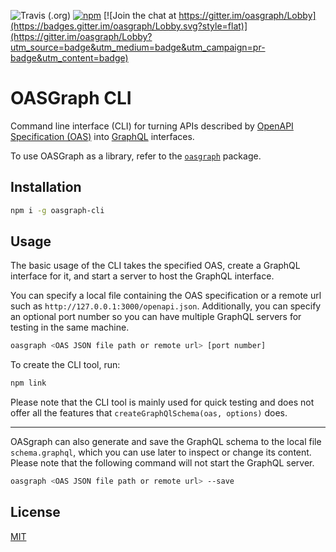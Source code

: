 ![Travis (.org)](https://img.shields.io/travis/strongloop/oasgraph.svg?style=flat)
[![npm](https://img.shields.io/npm/v/oasgraph-cli.svg?style=flat)](https://www.npmjs.com/package/oasgraph-cli)
[![Join the chat at https://gitter.im/oasgraph/Lobby](https://badges.gitter.im/oasgraph/Lobby.svg?style=flat)](https://gitter.im/oasgraph/Lobby?utm_source=badge&utm_medium=badge&utm_campaign=pr-badge&utm_content=badge)


# OASGraph CLI
Command line interface (CLI) for turning APIs described by [OpenAPI Specification (OAS)](https://github.com/OAI/OpenAPI-Specification) into [GraphQL](https://graphql.org/) interfaces.

To use OASGraph as a library, refer to the [`oasgraph`](../oasgraph) package.


## Installation

```bash
npm i -g oasgraph-cli
```


## Usage
The basic usage of the CLI takes the specified OAS, create a GraphQL interface for it, and start a server to host the GraphQL interface.

You can specify a local file containing the OAS specification or a remote url such as `http://127.0.0.1:3000/openapi.json`. Additionally, you can specify an optional port number so you can have multiple GraphQL servers for testing in the same machine.

```sh
oasgraph <OAS JSON file path or remote url> [port number]
```

To create the CLI tool, run:
```sh
npm link
```

Please note that the CLI tool is mainly used for quick testing and does not offer all the features that `createGraphQlSchema(oas, options)` does.

***

OASgraph can also generate and save the GraphQL schema to the local file `schema.graphql`, which you can use later to inspect or change its content. Please note that the following command will not start the GraphQL server.

```sh
oasgraph <OAS JSON file path or remote url> --save
```


## License
[MIT](./LICENSE.md)